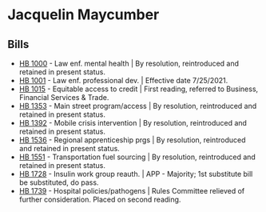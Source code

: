 # Jacquelin Maycumber
## Bills
* [HB 1000](/bill/2021-22/hb/1000/) - Law enf. mental health | By resolution, reintroduced and retained in present status.
* [HB 1001](/bill/2021-22/hb/1001/) - Law enf. professional dev. | Effective date 7/25/2021.
* [HB 1015](/bill/2021-22/hb/1015/) - Equitable access to credit | First reading, referred to Business, Financial Services & Trade.
* [HB 1353](/bill/2021-22/hb/1353/) - Main street program/access | By resolution, reintroduced and retained in present status.
* [HB 1392](/bill/2021-22/hb/1392/) - Mobile crisis intervention | By resolution, reintroduced and retained in present status.
* [HB 1536](/bill/2021-22/hb/1536/) - Regional apprenticeship prgs | By resolution, reintroduced and retained in present status.
* [HB 1551](/bill/2021-22/hb/1551/) - Transportation fuel sourcing | By resolution, reintroduced and retained in present status.
* [HB 1728](/bill/2021-22/hb/1728/) - Insulin work group reauth. | APP - Majority; 1st substitute bill be substituted, do pass.
* [HB 1739](/bill/2021-22/hb/1739/) - Hospital policies/pathogens | Rules Committee relieved of further consideration.  Placed on second reading.
